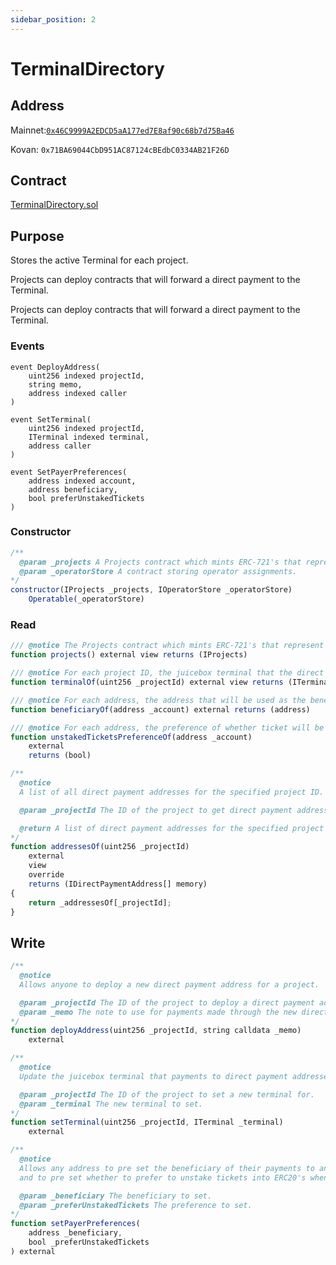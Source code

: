 ```yaml
---
sidebar_position: 2
---
```


# TerminalDirectory

## Address

Mainnet:[`0x46C9999A2EDCD5aA177ed7E8af90c68b7d75Ba46`](https://etherscan.io/address/0x46c9999a2edcd5aa177ed7e8af90c68b7d75ba46)

Kovan: `0x71BA69044CbD951AC87124cBEdbC0334AB21F26D`

## Contract

[TerminalDirectory.sol](https://github.com/jbx-protocol/juice-contracts-v1/blob/main/contracts/TerminalDirectory.sol)

## Purpose

Stores the active Terminal for each project.

Projects can deploy contracts that will forward a direct payment to the Terminal.

Projects can deploy contracts that will forward a direct payment to the Terminal.

### Events

```
event DeployAddress( 
    uint256 indexed projectId, 
    string memo, 
    address indexed caller 
)
```

```
event SetTerminal(
    uint256 indexed projectId,
    ITerminal indexed terminal,
    address caller
)
```

```
event SetPayerPreferences(
    address indexed account,
    address beneficiary,
    bool preferUnstakedTickets
)
```

### Constructor

```javascript
/** 
  @param _projects A Projects contract which mints ERC-721's that represent project ownership and transfers.
  @param _operatorStore A contract storing operator assignments.
*/
constructor(IProjects _projects, IOperatorStore _operatorStore)
    Operatable(_operatorStore)
```

### Read

```javascript
/// @notice The Projects contract which mints ERC-721's that represent project ownership and transfers.
function projects() external view returns (IProjects)
```

```javascript
/// @notice For each project ID, the juicebox terminal that the direct payment addresses are proxies for.
function terminalOf(uint256 _projectId) external view returns (ITerminal)
```

```javascript
/// @notice For each address, the address that will be used as the beneficiary of direct payments made.
function beneficiaryOf(address _account) external returns (address)
```

```javascript
/// @notice For each address, the preference of whether ticket will be auto claimed as ERC20s when a payment is made.
function unstakedTicketsPreferenceOf(address _account)
    external
    returns (bool)
```

```javascript
/** 
  @notice 
  A list of all direct payment addresses for the specified project ID.

  @param _projectId The ID of the project to get direct payment addresses for.

  @return A list of direct payment addresses for the specified project ID.
*/
function addressesOf(uint256 _projectId)
    external
    view
    override
    returns (IDirectPaymentAddress[] memory)
{
    return _addressesOf[_projectId];
}
```

## Write

```javascript
/** 
  @notice 
  Allows anyone to deploy a new direct payment address for a project.

  @param _projectId The ID of the project to deploy a direct payment address for.
  @param _memo The note to use for payments made through the new direct payment address.
*/
function deployAddress(uint256 _projectId, string calldata _memo)
    external
```

```javascript
/** 
  @notice 
  Update the juicebox terminal that payments to direct payment addresses will be forwarded for the specified project ID.

  @param _projectId The ID of the project to set a new terminal for.
  @param _terminal The new terminal to set.
*/
function setTerminal(uint256 _projectId, ITerminal _terminal)
    external
```

```javascript
/** 
  @notice 
  Allows any address to pre set the beneficiary of their payments to any direct payment address,
  and to pre set whether to prefer to unstake tickets into ERC20's when making a payment.

  @param _beneficiary The beneficiary to set.
  @param _preferUnstakedTickets The preference to set.
*/
function setPayerPreferences(
    address _beneficiary,
    bool _preferUnstakedTickets
) external
```
